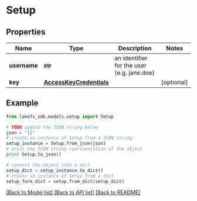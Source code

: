 # Setup


## Properties
Name | Type | Description | Notes
------------ | ------------- | ------------- | -------------
**username** | **str** | an identifier for the user (e.g. jane.doe) | 
**key** | [**AccessKeyCredentials**](AccessKeyCredentials.md) |  | [optional] 

## Example

```python
from lakefs_sdk.models.setup import Setup

# TODO update the JSON string below
json = "{}"
# create an instance of Setup from a JSON string
setup_instance = Setup.from_json(json)
# print the JSON string representation of the object
print Setup.to_json()

# convert the object into a dict
setup_dict = setup_instance.to_dict()
# create an instance of Setup from a dict
setup_form_dict = setup.from_dict(setup_dict)
```
[[Back to Model list]](../README.md#documentation-for-models) [[Back to API list]](../README.md#documentation-for-api-endpoints) [[Back to README]](../README.md)


